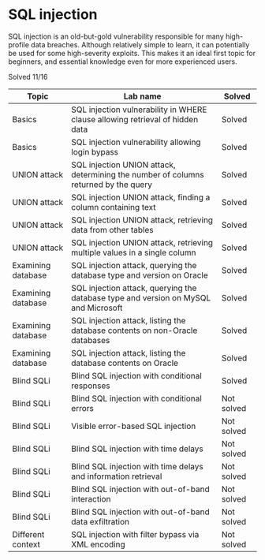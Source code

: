 # SQL injection
SQL injection is an old-but-gold vulnerability responsible for many high-profile data breaches. Although relatively simple to learn, it can potentially be used for some high-severity exploits. This makes it an ideal first topic for beginners, and essential knowledge even for more experienced users.

Solved 11/16

| Topic              | Lab name                                                                            | Solved     |
| ------------------ | ----------------------------------------------------------------------------------- | ---------- |
| Basics             | SQL injection vulnerability in WHERE clause allowing retrieval of hidden data       | Solved     |
| Basics             | SQL injection vulnerability allowing login bypass                                   | Solved     |
| UNION attack       | SQL injection UNION attack, determining the number of columns returned by the query | Solved     |
| UNION attack       | SQL injection UNION attack, finding a column containing text                        | Solved     |
| UNION attack       | SQL injection UNION attack, retrieving data from other tables                       | Solved     |
| UNION attack       | SQL injection UNION attack, retrieving multiple values in a single column           | Solved     |
| Examining database | SQL injection attack, querying the database type and version on Oracle              | Solved     |
| Examining database | SQL injection attack, querying the database type and version on MySQL and Microsoft | Solved     |
| Examining database | SQL injection attack, listing the database contents on non-Oracle databases         | Solved     |
| Examining database | SQL injection attack, listing the database contents on Oracle                       | Solved     |
| Blind SQLi         | Blind SQL injection with conditional responses                                      | Solved     |
| Blind SQLi         | Blind SQL injection with conditional errors                                         | Not solved |
| Blind SQLi         | Visible error-based SQL injection                                                   | Not solved |
| Blind SQLi         | Blind SQL injection with time delays                                                | Not solved |
| Blind SQLi         | Blind SQL injection with time delays and information retrieval                      | Not solved |
| Blind SQLi         | Blind SQL injection with out-of-band interaction                                    | Not solved |
| Blind SQLi         | Blind SQL injection with out-of-band data exfiltration                              | Not solved |
| Different context  | SQL injection with filter bypass via XML encoding                                   | Not solved |
